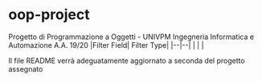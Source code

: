 # oop-project
Progetto di Programmazione a Oggetti - UNIVPM Ingegneria Informatica e Automazione A.A. 19/20 
|Filter Field| Filter Type| 
|--|--|
|  |  |

Il file README verrà adeguatamente aggiornato a seconda del progetto assegnato
<!--stackedit_data:
eyJoaXN0b3J5IjpbMjEyMTgzMTkxNV19
-->